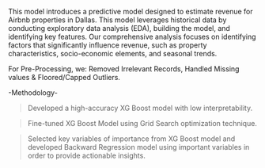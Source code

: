 This model introduces a predictive model designed to estimate revenue for Airbnb properties in Dallas. This model leverages historical data by conducting exploratory data analysis (EDA), building the model, and identifying key features. Our comprehensive analysis focuses on identifying factors that significantly influence revenue, such as property characteristics, socio-economic elements, and seasonal trends.

For Pre-Processing, we: Removed Irrelevant Records, Handled Missing values & Floored/Capped Outliers.

-Methodology-

>Developed a high-accuracy XG Boost model with low interpretability.

>Fine-tuned XG Boost Model using Grid Search optimization technique.

>Selected key variables of importance from XG Boost model and developed Backward Regression model using important variables in order to provide actionable insights.




